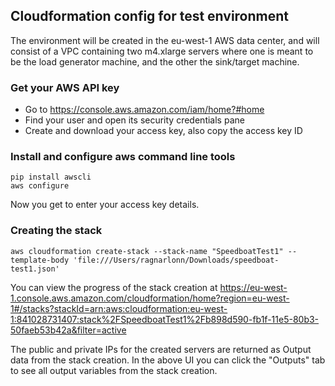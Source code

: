 Cloudformation config for test environment
------------------------------------------

The environment will be created in the eu-west-1 AWS data center, and will consist of a VPC containing two m4.xlarge servers where one is meant to be the load generator machine, and the other the sink/target machine.

### Get your AWS API key

- Go to https://console.aws.amazon.com/iam/home?#home
- Find your user and open its security credentials pane
- Create and download your access key, also copy the access key ID

### Install and configure aws command line tools

```
pip install awscli
aws configure
```

Now you get to enter your access key details.

### Creating the stack

```
aws cloudformation create-stack --stack-name "SpeedboatTest1" --template-body 'file:///Users/ragnarlonn/Downloads/speedboat-test1.json'
```

You can view the progress of the stack creation at https://eu-west-1.console.aws.amazon.com/cloudformation/home?region=eu-west-1#/stacks?stackId=arn:aws:cloudformation:eu-west-1:841028731407:stack%2FSpeedboatTest1%2Fb898d590-fb1f-11e5-80b3-50faeb53b42a&filter=active

The public and private IPs for the created servers are returned as Output data from the stack creation. In the above UI you can click the "Outputs" tab to see all output variables from the stack creation.

